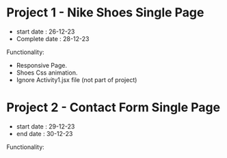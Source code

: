 # Project 1 - Nike Shoes Single Page
- start date : 26-12-23
- Complete date : 28-12-23

Functionality:
- Responsive Page.
- Shoes Css animation.
- Ignore Activity1.jsx file (not part of project)


# Project 2 - Contact Form Single Page
- start date : 29-12-23
- end date : 30-12-23

Functionality: